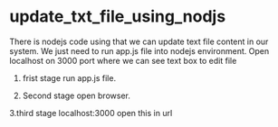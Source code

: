 # update_txt_file_using_nodjs
There is nodejs code using that we can update text file content in our system. We just need to run app.js file into nodejs environment. Open localhost on 3000 port where we can see text box to edit  file


1. frist stage
   run app.js file.
   
2. Second stage
   open browser.
   
3.third stage
    localhost:3000 open this in url
